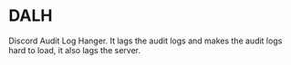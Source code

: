 # DALH
Discord Audit Log Hanger. 
It lags the audit logs and makes the audit logs hard to load, it also lags the server.
